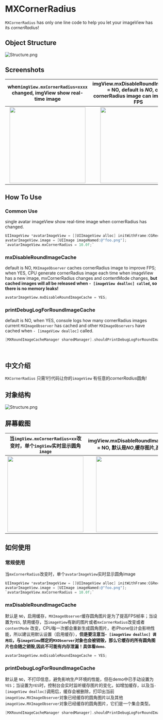 # MXCornerRadius

`MXCornerRadius` has only one line code to help you let your imageView has its *cornerRadius*!

## Object Structure

![Structure.png](https://user-images.githubusercontent.com/38175174/49277319-367d2400-f4bc-11e8-91d9-3db4dfd572ca.jpeg)

## Screenshots

when`imgView.mxCornerRadius=xxxx` changed, imgView show real-time image | imgView.mxDisableRoundImageCache = NO, default is *NO*, cache cornerRadius image can improve high FPS | imgView.mxDisableRoundImageCache = YES, no cache
:---:|:---:|:----:|
<image src="https://user-images.githubusercontent.com/38175174/49277476-a9869a80-f4bc-11e8-94e7-e57e247c6a09.gif" width="250px"> | <image src="https://user-images.githubusercontent.com/38175174/49277531-e6529180-f4bc-11e8-8bc3-bbf262aff525.gif" width="250px"> | <image src="https://user-images.githubusercontent.com/38175174/49277737-a9d36580-f4bd-11e8-8305-c8234d44c6c0.gif" width="250px">

## How To Use

### Common Use

single avatar imageView show real-time image when cornerRadius has changed.

``` Objective-C
UIImageView *avatarImageView = [[UIImageView alloc] initWithFrame:CGRectMake(...)];
avatarImageView.image = [UIImage imageNamed:@"foo.png"];
`avatarImageView.mxCornerRadius = 10.0f;`
```
 
### mxDisableRoundImageCache

default is NO, `MXImageObserver` caches cornerRadius image to improve FPS; when YES, CPU generate cornerRadius image each time when imageView has a new image, mxCornerRadius changes and contentMode changes, **but cached images will all be released when `- [imageView dealloc] called`, so there is no memory leaks!**

``` Objective-C
avatarImageView.mxDisableRoundImageCache = YES;
```

### printDebugLogForRoundImageCache

default is NO, when YES, console logs how many cornerRadius images current `MXImageObserver` has cached and other `MXImageObservers` have cached when `- [imageView dealloc]` called.

``` Objective-C
[MXRoundImageCacheManager sharedManager].shouldPrintDebugLogForRoundImageCache = YES;
```

<br/>

## 中文介绍

`MXCornerRadius` 只需1行代码让你的`imageView` 有任意的*cornerRadius*圆角!

## 对象结构

![Structure.png](https://user-images.githubusercontent.com/38175174/49277351-4eed3e80-f4bc-11e8-8f97-d55f6cd75f4a.jpeg)

## 屏幕截图

当`imgView.mxCornerRadius=xx`改变时，单个`imgView`实时显示圆角`image` |imgView.mxDisableRoundImageCache = NO, 默认是*NO*,缓存图片,高 FPS| imgView.mxDisableRoundImageCache = YES, 不缓存图片
:---:|:---:|:----:|
<image src="https://user-images.githubusercontent.com/38175174/49277476-a9869a80-f4bc-11e8-94e7-e57e247c6a09.gif" width="250px"> | <image src="https://user-images.githubusercontent.com/38175174/49277531-e6529180-f4bc-11e8-8bc3-bbf262aff525.gif" width="250px"> | <image src="https://user-images.githubusercontent.com/38175174/49277737-a9d36580-f4bd-11e8-8305-c8234d44c6c0.gif" width="250px">

## 如何使用

### 常规使用

当`mxCornerRadius`改变时，单个`avatarImageView`实时显示圆角image

``` Objective-C
UIImageView *avatarImageView = [[UIImageView alloc] initWithFrame:CGRectMake(...)];
avatarImageView.image = [UIImage imageNamed:@"foo.png"];
`avatarImageView.mxCornerRadius = 10.0f;`
```
 
### mxDisableRoundImageCache

默认是 `NO`，启用缓存，`MXImageObserver`缓存圆角图片是为了提高FPS帧率；当设置为`YES`, 禁用缓存，当`imageView`有新的图片或者`mxCornerRadius`改变或者`contentMode` 改变，CPU每一次都会重新生成圆角图片，老iPhone估计会影响性能，所以建议用默认设置（启用缓存），**但是要注意当`- [imageView dealloc] 调用后`，与`imageView`绑定的`MXObserver`对象也会被销毁，那么它缓存的所有圆角图片也会随之销毁,因此不可能有内存泄漏！具体看`demo`.**

``` Objective-C
avatarImageView.mxDisableRoundImageCache = YES;
```

### printDebugLogForRoundImageCache

默认是 `NO`，不打印信息，避免影响生产环境的性能，但在demo中已手动设置为`YES`；当设置为`YES`时，控制台会实时监听缓存图片的变化，如增加缓存，以及当`- [imageView dealloc]`调用后，缓存会被删除，打印出当前`imageView.MXImageObserver`对象已经缓存的圆角图片以及其他`imageView.MXImageObserver`对象已经缓存的圆角图片，它们是一个集合类型。

``` Objective-C
[MXRoundImageCacheManager sharedManager].shouldPrintDebugLogForRoundImageCache = YES;
```

